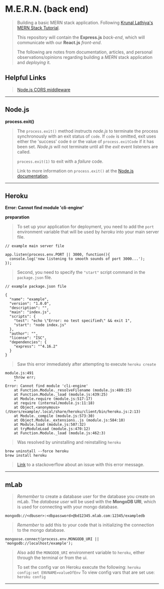 
M.E.R.N. (back end)
===================
> Building a basic MERN stack application. Following [Krunal Lathiya's MERN Stack Tutorial](https://appdividend.com/2017/06/28/mern-stack-tutorial/?utm_source=hashnode.com).
>
> This repository will contain the **Express.js** *back-end*, which will communicate with our **React.js** *front-end*.
>
> The following are notes from documentation, articles, and personal observations/opinions regarding building a *MERN* stack application and *deploying* it.
>

Helpful Links
-------------
>  [Node.js CORS middleware](https://github.com/expressjs/cors)
>

----------


Node.js
-------------
>  
**process.exit()**
>
> The ```process.exit()``` method instructs *node.js* to terminate the process synchronously with an exit status of ```code```. If ```code``` is omitted, exit uses either the 'success' code ```0``` or the value of ```process.exitCode``` if it has been set. *Node.js* will not terminate until all the *exit* event listeners are called.
>
>  ```process.exit(1)``` to exit with a *failure* code.
>  
>  Link to more information on ```process.exit()``` at the [Node.js documentation](https://nodejs.org/api/process.html#process_process_exit_code).
>  

----------

Heroku
-------------
>  
**Error: Cannot find module 'cli-engine'**
>
**preparation**
> To set up your application for deployment, you need to add the ```port``` environment variable that will be used by *heroku* into your main server file.
>  
```
// example main server file

app.listen(process.env.PORT || 3000, function(){
  console.log('now listening to smooth sounds of port 3000...');
});
```
>  
>  Second, you need to specify the ```"start"``` script command in the ```package.json``` file.
```
// example package.json file

{
  "name": "example",
  "version": "1.0.0",
  "description": "",
  "main": "index.js",
  "scripts": {
    "test": "echo \"Error: no test specified\" && exit 1",
    "start": "node index.js"
  },
  "author": "",
  "license": "ISC",
  "dependencies": {
    "express": "^4.16.2"
  }
}
```
>
> Saw this error immediately after attempting to execute ```heroku create```
>  
```
module.js:491
    throw err;
    ^
Error: Cannot find module 'cli-engine'
    at Function.Module._resolveFilename (module.js:489:15)
    at Function.Module._load (module.js:439:25)
    at Module.require (module.js:517:17)
    at require (internal/module.js:11:18)
    at Object.<anonymous> (/Users/example/.local/share/heroku/client/bin/heroku.js:2:13)
    at Module._compile (module.js:573:30)
    at Object.Module._extensions..js (module.js:584:10)
    at Module.load (module.js:507:32)
    at tryModuleLoad (module.js:470:12)
    at Function.Module._load (module.js:462:3)
```
>  
>  Was resolved by uninstalling and reinstalling ```heroku```
>
```
brew uninstall --force heroku
brew install heroku
```
>  [Link](https://github.com/heroku/cli/issues/653) to a stackoverflow about an issue with this error message.
>  


----------

mLab
-------------
>  
> *Remember* to create a database user for the database you create on mLab.
> The *database user* will be used with the **MongoDB URI**, which is used for connecting with your mongo database.
>  
```
mongodb://<dbuser>:<dbpassword>@bd12345.mlab.com:12345/exampledb
```
>
> *Remember* to add this to your code that is initializing the connection to the mongo database.
>  
```
mongoose.connect(process.env.MONGODB_URI || 'mongodb://localhost/example');
```
> Also add the ```MONGODB_URI``` environment variable to ```heroku```, either through the terminal or from the ui.
>
> To set the config var on Heroku execute the following: ```heroku config:set ENVNAME=valueOfEnv```
> 	To view config vars that are set use: ```heroku config```

----------
